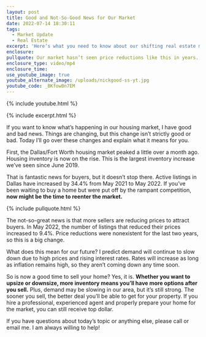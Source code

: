 ```yaml
---
layout: post
title: Good and Not-So-Good News for Our Market
date: 2022-07-14 18:30:11
tags:
  - Market Update
  - Real Estate
excerpt: 'Here’s what you need to know about our shifting real estate market. '
enclosure:
pullquote: Our market hasn’t seen price reductions like this in years.
enclosure_type: video/mp4
enclosure_time:
use_youtube_image: true
youtube_alternate_image: /uploads/nickgood-ss-yt.jpg
youtube_code: _BKfowBn7EM
---
```

{% include youtube.html %}

{% include excerpt.html %}

If you want to know what’s happening in our housing market, I have good and bad news. Things are changing, but this change isn’t strictly good or bad. Today I’ll go over these changes and explain what it means for you.&nbsp;

First, the Dallas/Fort Worth housing market peaked a little over a month ago. Housing inventory is now on the rise. This is the largest inventory increase we’ve seen since June 2019.&nbsp;

That is fantastic news for buyers, but it doesn’t stop there. Active listings in Dallas have increased by 34.4% from May 2021 to May 2022. If you’ve been waiting to buy a home but were put off by the rampant competition, **now might be the time to reenter the market.&nbsp;**

{% include pullquote.html %}

The not-so-great news is that more sellers are reducing prices to attract buyers. In May 2022, the number of listings that reduced their prices increased to 9.4%. Price reductions were nonexistent for the last two years, so this is a big change.&nbsp;

What does this mean for our future? I predict demand will continue to slow down due to high prices and rising interest rates. Rates will increase as long as inflation remains high, so they aren’t coming down any time soon.&nbsp;

So is now a good time to sell your home? Yes, it is. **Whether you want to upsize or downsize, more inventory means you’ll have more options after you sell.** Plus, demand may be slowing in our area, but it’s still strong. The sooner you sell, the better deal you’ll be able to get for your property. If you hire a professional, experienced agent and properly prepare your home for the market, you can still receive top dollar.&nbsp;

If you have questions about today’s topic or anything else, please call or email me. I am always willing to help\!&nbsp;

